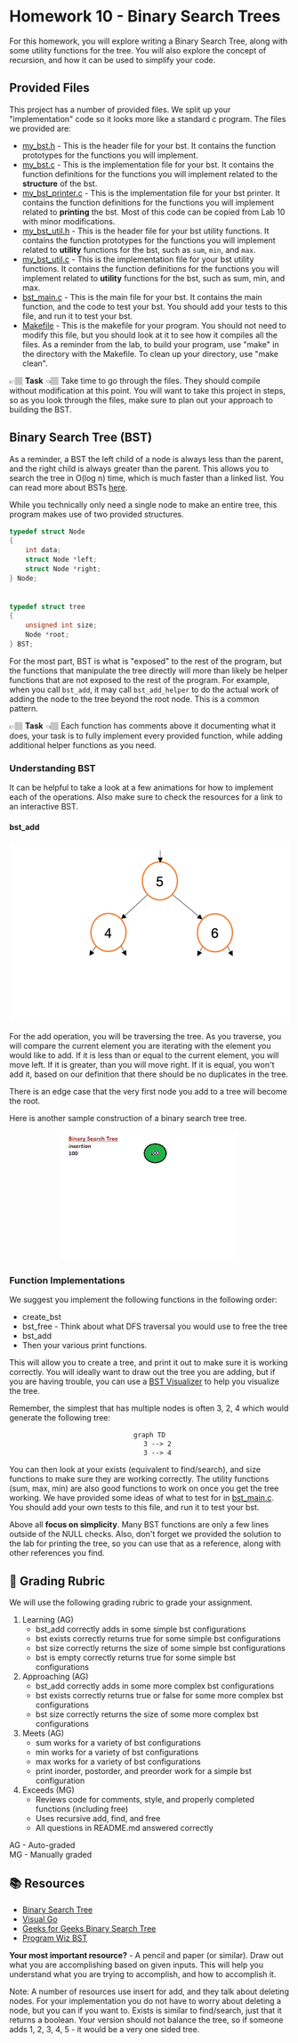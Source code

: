 # Homework 10 - Binary Search Trees

For this homework, you will explore writing a Binary Search Tree, along with some
utility functions for the tree. You will also explore the concept of
recursion, and how it can be used to simplify your code.

## Provided Files
This project has a number of provided files. We split up your "implementation" code so it 
looks more like a standard c program.  The files we provided are:

* [my_bst.h](../my_bst.h) - This is the header file for your bst.  It contains the function prototypes for the functions you will implement.
* [my_bst.c](../my_bst.c) - This is the implementation file for your bst.  It contains the function definitions for the functions you will implement related to the **structure** of the bst.
* [my_bst_printer.c](../my_bst_printer.c) - This is the implementation file for your bst printer.  It contains the function definitions for the functions you will implement related to **printing** the bst. Most of this code can be copied from Lab 10 with minor modifications.
* [my_bst_util.h](../my_bst_util.h) - This is the header file for your bst utility functions.  It contains the function prototypes for the functions you will implement related to **utility** functions for the bst, such as `sum`, `min`, and `max`.
* [my_bst_util.c](../my_bst_util.c) - This is the implementation file for your bst utility functions.  It contains the function definitions for the functions you will implement related to **utility** functions for the bst, such as sum, min, and max.
* [bst_main.c](../bst_main.c) - This is the main file for your bst.  It contains the main function, and the code to test your bst.  You should add your tests to this file, and run it to test your bst.
* [Makefile](../Makefile) - This is the makefile for your program. You should not need to modify this file, but you should look at it to see how it compiles all the files. As a reminder from the lab, to build your program, use "make" in the directory with the Makefile.  To clean up your directory, use "make clean".


👉🏽 **Task** 👈🏽 Take time to go through the files. They should compile without  modification at this point. You will want to take this project in steps, so as you look through the files, make sure to plan out your approach to building the BST. 

## Binary Search Tree (BST)
As a reminder, a BST the left child of a node is always less than the parent, and the right child is always greater than the parent.  This allows you to search the tree in O(log n) time, which is much faster than a linked list.  You can read more about BSTs [here](https://en.wikipedia.org/wiki/Binary_search_tree).

While you technically only need a single node to make an entire tree, this program makes use of two provided structures.

```c
typedef struct Node
{
    int data;            
    struct Node *left;  
    struct Node *right; 
} Node;


typedef struct tree
{
    unsigned int size;  
    Node *root;
} BST;
```

For the most part, BST is what is "exposed" to the rest of the program, but the functions that manipulate the tree directly will
more than likely be helper functions that are not exposed to the rest of the program.  For example, when you 
call `bst_add`, it may call `bst_add_helper` to do the actual work of adding the node to the tree beyond the root node.  This is a common pattern.


👉🏽 **Task** 👈🏽 Each function has comments above it documenting what it does, your task is to fully implement every provided
function, while adding additional helper functions as you need.

### Understanding BST

It can be helpful to take a look at a few animations for how to implement each of the operations. Also make sure to check the resources for a link to an interactive BST. 

#### bst_add
<center>

![BST Add](InsertNaive.gif)

</center>

For the add operation, you will be traversing the tree. As you traverse, you will compare the current element you are iterating with the element you would like to add. If it is less than or equal to the current element, you will move left. If it is greater, than you will move right. If it is equal, you won't add it, based on our definition that there should be no duplicates in the tree.

There is an edge case that the very first node you add to a tree will become the root.

Here is another sample construction of a binary search tree tree.

<center>

![BST Add 2](bst_add_2.gif)

</center>

### Function Implementations

We suggest you implement the following functions in the following order:
* create_bst
* bst_free - Think about what DFS traversal you would use to free the tree
* bst_add
* Then your various print functions. 

This will allow you to create a tree, and print it out to make sure it is working correctly. You will ideally want to draw out the tree you are adding, but if you are having trouble, you can use a [BST Visualizer](https://www.cs.usfca.edu/~galles/visualization/BST.html) to help you visualize the tree.

Remember, the simplest that has multiple nodes is often 3, 2, 4 which would generate the following tree:
<center>

```mermaid
graph TD
    3 --> 2
    3 --> 4
```

</center>

You can then look at your exists (equivalent to find/search), and size functions to make sure they are working correctly. The utility functions (sum, max, min) are also good functions to work on once you get the tree working. We have provided
some ideas of what to test for in [bst_main.c](../bst_main.c). You should add your own tests to this file, and run it to test your bst.

Above all **focus on simplicity**. Many BST functions are only a few lines outside of the NULL checks. Also, don't forget we provided the solution to the lab for printing the tree, so you can use that as a reference, along with other references you find. 

## 📝 Grading Rubric

We will use the following grading rubric to grade your assignment.



1. Learning (AG)
   * bst_add correctly adds in some simple bst configurations
   * bst exists correctly returns true for some simple bst configurations
   * bst size correctly returns the size of some simple bst configurations
   * bst is empty correctly returns true for some simple bst configurations
2. Approaching  (AG)
   *  bst_add correctly adds in some more complex bst configurations
   *  bst exists correctly returns true or false for some more complex bst configurations
   *  bst size correctly returns the size of some more complex bst configurations
3. Meets  (AG)
   *  sum works for a variety of bst configurations
   *  min works for a variety of bst configurations
   *  max works for a variety of bst configurations
   *  print inorder, postorder, and preorder work for a simple bst configuration
4. Exceeds  (MG)  
   * Reviews code for comments, style, and properly completed functions (including free)
   * Uses recursive add, find, and free
   * All questions in README.md answered correctly


AG - Auto-graded  
MG - Manually graded


## 📚 Resources
* [Binary Search Tree](https://en.wikipedia.org/wiki/Binary_search_tree)
* [Visual Go](https://visualgo.net/en/bst)
* [Geeks for Geeks Binary Search Tree](https://www.geeksforgeeks.org/binary-search-tree-data-structure/)
* [Program Wiz BST](https://www.programiz.com/dsa/binary-search-tree)

**Your most important resource?** - A pencil and paper (or similar). Draw out what you are accomplishing based on given inputs. This will help you understand what you are trying to accomplish, and how to accomplish it.


Note: A number of resources use insert for add, and they talk about deleting nodes. For your implementation you do
not have to worry about deleting a node, but you can if you want to. Exists is similar to find/search, just that it returns a boolean. Your version should not balance the tree, so if someone adds 1, 2, 3, 4, 5 - it would be a very one sided tree. 